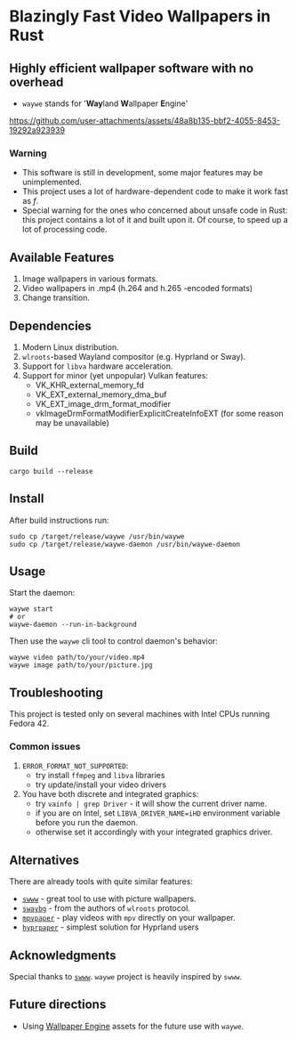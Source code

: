 # Blazingly Fast Video Wallpapers in Rust

## Highly efficient wallpaper software with no overhead

- `waywe` stands for '**Way**land **W**allpaper **E**ngine'

https://github.com/user-attachments/assets/48a8b135-bbf2-4055-8453-19292a923939

### Warning

- This software is still in development, some major features may be unimplemented.
- This project uses a lot of hardware-dependent code to make it work fast as _f_.
- Special warning for the ones who concerned about unsafe code in Rust: this project contains a
  lot of it and built upon it. Of course, to speed up a lot of processing code.

## Available Features

1. Image wallpapers in various formats.
2. Video wallpapers in .mp4 (h.264 and h.265 -encoded formats)
3. Change transition.

## Dependencies

1. Modern Linux distribution.
2. `wlroots`-based Wayland compositor (e.g. Hyprland or Sway).
3. Support for `libva` hardware acceleration.
4. Support for minor (yet unpopular) Vulkan features:
    - VK_KHR_external_memory_fd
    - VK_EXT_external_memory_dma_buf
    - VK_EXT_image_drm_format_modifier
    - vkImageDrmFormatModifierExplicitCreateInfoEXT (for some reason may be unavailable)

## Build

```shell
cargo build --release
```

## Install

After build instructions run:

```shell
sudo cp /target/release/waywe /usr/bin/waywe
sudo cp /target/release/waywe-daemon /usr/bin/waywe-daemon
```

## Usage

Start the daemon:

```shell
waywe start
# or
waywe-daemon --run-in-background
```

Then use the `waywe` cli tool to control daemon's behavior:

```shell
waywe video path/to/your/video.mp4
waywe image path/to/your/picture.jpg
```

## Troubleshooting

This project is tested only on several machines with Intel CPUs running Fedora 42.

### Common issues

1. `ERROR_FORMAT_NOT_SUPPORTED`:
    - try install `ffmpeg` and `libva` libraries
    - try update/install your video drivers
2. You have both discrete and integrated graphics:
    - try `vainfo | grep Driver` - it will show the current driver name.
    - if you are on Intel, set `LIBVA_DRIVER_NAME=iHD` environment variable before you run the daemon.
    - otherwise set it accordingly with your integrated graphics driver.

## Alternatives

There are already tools with quite similar features:

- [`swww`](https://github.com/LGFae/swww) - great tool to use with picture wallpapers.
- [`swaybg`](https://github.com/swaywm/swaybg) - from the authors of `wlroots` protocol.
- [`mpvpaper`](https://github.com/GhostNaN/mpvpaper) - play videos with `mpv` directly on your wallpaper.
- [`hyprpaper`](https://github.com/hyprwm/hyprpaper) - simplest solution for Hyprland users

## Acknowledgments

Special thanks to [`swww`](https://github.com/LGFae/swww). `waywe` project is heavily inspired by `swww`.

## Future directions

- Using [Wallpaper Engine](https://www.wallpaperengine.io/en) assets for the future use with `waywe`.
